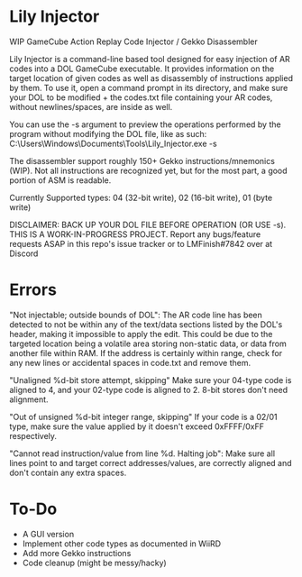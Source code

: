 # Lily Injector
WIP GameCube Action Replay Code Injector / Gekko Disassembler

Lily Injector is a command-line based tool designed for easy injection of AR codes into a DOL GameCube executable. It provides information on the target location of given codes as well as disassembly of instructions applied by them. To use it, open a command prompt in its directory, and make sure your DOL to be modified + the codes.txt file containing your AR codes, without newlines/spaces, are inside as well.

You can use the -s argument to preview the operations performed by the program without modifying the DOL file, like as such:
C:\Users\Windows\Documents\Tools\Lily_Injector.exe -s

The disassembler support roughly 150+ Gekko instructions/mnemonics (WIP). Not all instructions are recognized yet, but for the most part, a good portion of ASM is readable.

Currently Supported types: 04 (32-bit write), 02 (16-bit write), 01 (byte write)

DISCLAIMER: BACK UP YOUR DOL FILE BEFORE OPERATION (OR USE -s). THIS IS A WORK-IN-PROGRESS PROJECT. Report any bugs/feature requests ASAP in this repo's issue tracker or to LMFinish#7842 over at Discord

# Errors
"Not injectable; outside bounds of DOL":
The AR code line has been detected to not be within any of the text/data sections listed by the DOL's header, making it impossible to apply the edit. This could be due to the targeted location being a volatile area storing non-static data, or data from another file within RAM. If the address is certainly within range, check for any new lines or accidental spaces in code.txt and remove them.

"Unaligned %d-bit store attempt, skipping"
Make sure your 04-type code is aligned to 4, and your 02-type code is aligned to 2. 8-bit stores don't need alignment.

"Out of unsigned %d-bit integer range, skipping"
If your code is a 02/01 type, make sure the value applied by it doesn't exceed 0xFFFF/0xFF respectively.

"Cannot read instruction/value from line %d. Halting job":
Make sure all lines point to and target correct addresses/values, are correctly aligned and don't contain any extra spaces.

# To-Do
- A GUI version
- Implement other code types as documented in WiiRD
- Add more Gekko instructions
- Code cleanup (might be messy/hacky)


